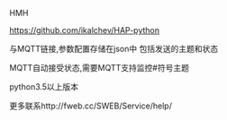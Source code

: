 HMH

https://github.com/ikalchev/HAP-python

与MQTT链接,参数配置存储在json中
包括发送的主题和状态

MQTT自动接受状态,需要MQTT支持监控#符号主题

python3.5以上版本

更多联系http://fweb.cc/SWEB/Service/help/
